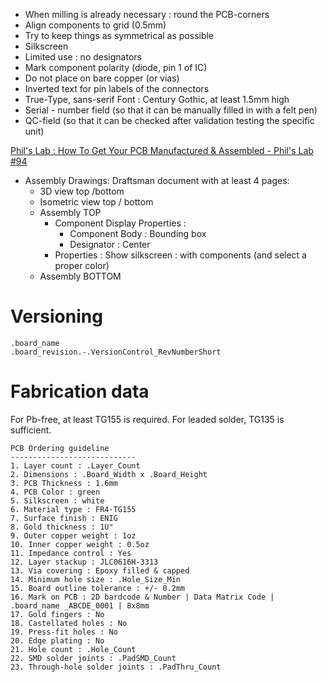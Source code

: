 * When milling is already necessary : round the PCB-corners
* Align components to grid (0.5mm)
* Try to keep things as symmetrical as possible
* Silkscreen
 * Limited use : no designators
 * Mark component polarity (diode, pin 1 of IC)
 * Do not place on bare copper (or vias)
 * Inverted text for pin labels of the connectors
 * True-Type, sans-serif Font : Century Gothic, at least 1.5mm high
 * Serial - number field (so that it can be manually filled in with a felt pen)
 * QC-field (so that it can be checked after validation testing the specific unit)

 [Phil's Lab : How To Get Your PCB Manufactured & Assembled - Phil's Lab #94](https://youtu.be/PfGJDiz7-TQ?t=1540)
 * Assembly Drawings: Draftsman document with at least 4 pages:
   * 3D view top /bottom
   * Isometric view top / bottom
   * Assembly TOP 
     * Component Display Properties : 
       * Component Body : Bounding box
       * Designator : Center
     * Properties : Show silkscreen : with components (and select a proper color)
   * Assembly BOTTOM

# Versioning
```	
.board_name
.board_revision.-.VersionControl_RevNumberShort
```

# Fabrication data
For Pb-free, at least TG155 is required.  For leaded solder, TG135 is sufficient.

```
PCB Ordering guideline
----------------------------
1. Layer count : .Layer_Count
2. Dimensions : .Board_Width x .Board_Height
3. PCB Thickness : 1.6mm
4. PCB Color : green
5. Silkscreen : white
6. Material type : FR4-TG155
7. Surface finish : ENIG
8. Gold thickness : 1U"
9. Outer copper weight : 1oz
10. Inner copper weight : 0.5oz
11. Impedance control : Yes
12. Layer stackup : JLC0616H-3313
13. Via covering : Epoxy filled & capped
14. Minimum hole size : .Hole_Size_Min
15. Board outline tolerance : +/- 0.2mm
16. Mark on PCB : 2D bardcode & Number | Data Matrix Code | .board_name _ABCDE_0001 | 8x8mm
17. Gold fingers : No
18. Castellated holes : No
19. Press-fit holes : No
20. Edge plating : No
21. Hole count : .Hole_Count
22. SMD solder joints : .PadSMD_Count
23. Through-hole solder joints : .PadThru_Count
```	